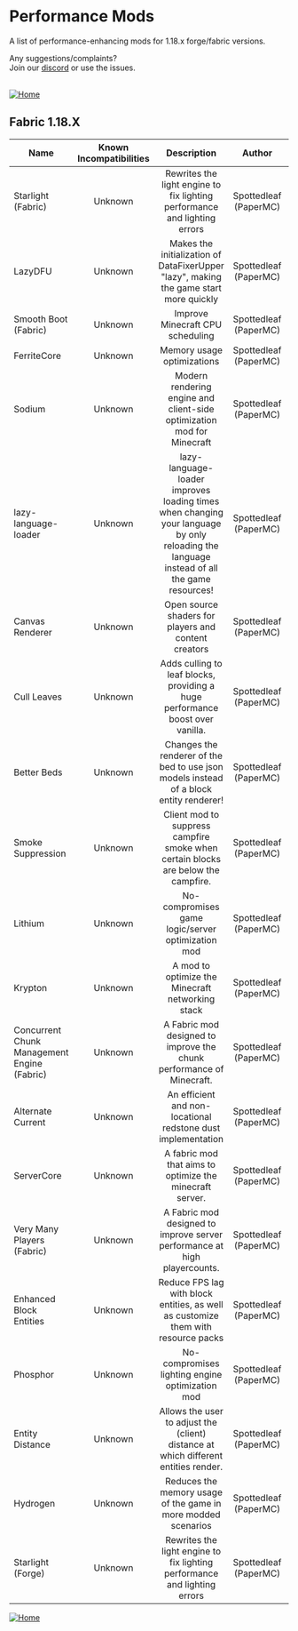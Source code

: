 
# Performance Mods
A list of performance-enhancing mods for 1.18.x forge/fabric versions.

Any suggestions/complaints?<br>
Join our [discord](https://discord.gg/8nzHYhVUQS) or use the issues.<br><br>

[![Home](https://i.imgur.com/zGuelkW.png)](https://github.com/NordicGamerFE/usefulmods/tree/main)
## Fabric 1.18.X

| Name | Known Incompatibilities | Description | Author | Enviroment | Categories | Need help? | Support author |
| --- | :---: | :---: | :---: | :---: | :---: | :---: | :---: |
| Starlight (Fabric) | Unknown | Rewrites the light engine to fix lighting performance and lighting errors | Spottedleaf (PaperMC) | ('optional', 'optional') | ['misc'] | ('https://discord.gg/tuinity', 'https://github.com/PaperMC/Starlight/issues', None) | []
| LazyDFU | Unknown | Makes the initialization of DataFixerUpper "lazy", making the game start more quickly | Spottedleaf (PaperMC) | ('optional', 'optional') | ['misc', 'utility'] | ('https://discord.gg/RUGArxEQ8J', 'https://github.com/astei/lazydfu/issues', None) | []
| Smooth Boot (Fabric) | Unknown | Improve Minecraft CPU scheduling | Spottedleaf (PaperMC) | ('optional', 'optional') | ['misc', 'utility'] | ('', 'https://github.com/UltimateBoomer/mc-smoothboot/issues', 'https://github.com/UltimateBoomer/mc-smoothboot/wiki') | []
| FerriteCore | Unknown | Memory usage optimizations | Spottedleaf (PaperMC) | ('optional', 'optional') | ['utility'] | (None, 'https://github.com/malte0811/FerriteCore/issues', None) | []
| Sodium | Unknown | Modern rendering engine and client-side optimization mod for Minecraft | Spottedleaf (PaperMC) | ('required', 'unsupported') | ['utility'] | ('https://jellysquid.me/discord', 'https://github.com/jellysquid3/sodium-fabric/issues', None) | []
| lazy-language-loader | Unknown | lazy-language-loader improves loading times when changing your language by only reloading the language instead of all the game resources! | Spottedleaf (PaperMC) | ('required', 'unsupported') | ['utility'] | ('https://discord.gg/XAjvZ8GvPy', 'https://github.com/ChachyDev/lazy-language-loader/issues', None) | []
| Canvas Renderer | Unknown | Open source shaders for players and content creators | Spottedleaf (PaperMC) | ('required', 'unsupported') | ['library', 'misc', 'utility'] | ('https://discord.gg/7NaqR2e', 'https://github.com/vram-guild/canvas/issues', None) | []
| Cull Leaves | Unknown | Adds culling to leaf blocks, providing a huge performance boost over vanilla. | Spottedleaf (PaperMC) | ('required', 'unsupported') | ['misc'] | ('https://discord.gg/jAGnWYHm3r', 'https://github.com/TeamMidnightDust/CullLeaves/issues', None) | []
| Better Beds | Unknown | Changes the renderer of the bed to use json models instead of a block entity renderer!  | Spottedleaf (PaperMC) | ('required', 'unsupported') | ['decoration', 'misc', 'utility'] | ('https://discord.gg/jAGnWYHm3r', 'https://github.com/TeamMidnightDust/BetterBeds/issues', None) | []
| Smoke Suppression | Unknown | Client mod to suppress campfire smoke when certain blocks are below the campfire. | Spottedleaf (PaperMC) | ('required', 'unsupported') | ['decoration', 'misc', 'utility'] | (None, 'https://gitlab.com/supersaiyansubtlety/smoke_suppression/-/issues', None) | []
| Lithium | Unknown | No-compromises game logic/server optimization mod | Spottedleaf (PaperMC) | ('optional', 'optional') | ['utility'] | ('https://jellysquid.me/discord', 'https://github.com/jellysquid3/lithium-fabric/issues', None) | []
| Krypton | Unknown | A mod to optimize the Minecraft networking stack | Spottedleaf (PaperMC) | ('optional', 'optional') | ['misc', 'utility'] | ('https://discord.gg/RUGArxEQ8J', 'https://github.com/astei/krypton/issues', None) | []
| Concurrent Chunk Management Engine (Fabric) | Unknown | A Fabric mod designed to improve the chunk performance of Minecraft. | Spottedleaf (PaperMC) | ('optional', 'optional') | ['misc'] | ('https://discord.io/ishlandbukkit', 'https://github.com/RelativityMC/C2ME-fabric/issues', None) | []
| Alternate Current | Unknown | An efficient and non-locational redstone dust implementation | Spottedleaf (PaperMC) | ('unsupported', 'required') | ['technology', 'utility'] | ('https://discord.gg/EJC9zkX', 'https://github.com/SpaceWalkerRS/alternate-current/issues', None) | []
| ServerCore | Unknown | A fabric mod that aims to optimize the minecraft server. | Spottedleaf (PaperMC) | ('optional', 'optional') | ['utility'] | (None, 'https://github.com/Wesley1808/ServerCore-Fabric/issues', None) | []
| Very Many Players (Fabric) | Unknown | A Fabric mod designed to improve server performance at high playercounts. | Spottedleaf (PaperMC) | ('optional', 'optional') | ['misc'] | ('https://discord.io/ishlandbukkit', 'https://github.com/RelativityMC/VMP-fabric/issues', None) | []
| Enhanced Block Entities | Unknown | Reduce FPS lag with block entities, as well as customize them with resource packs | Spottedleaf (PaperMC) | ('required', 'unsupported') | ['misc', 'utility'] | ('https://discord.gg/7Aw3y4RtY9', 'https://github.com/FoundationGames/EnhancedBlockEntities/issues', None) | []
| Phosphor | Unknown | No-compromises lighting engine optimization mod | Spottedleaf (PaperMC) | ('optional', 'optional') | ['utility'] | ('https://jellysquid.me/discord', 'https://github.com/jellysquid3/phosphor-fabric/issues', None) | []
| Entity Distance | Unknown | Allows the user to adjust the (client) distance at which different entities render. | Spottedleaf (PaperMC) | ('required', 'unsupported') | ['utility'] | (None, 'https://github.com/capnkork/entity-distance/issues', None) | []
| Hydrogen | Unknown | Reduces the memory usage of the game in more modded scenarios | Spottedleaf (PaperMC) | ('optional', 'optional') | ['utility'] | ('https://jellysquid.me/discord', 'https://github.com/jellysquid3/hydrogen-fabric/issues', None) | []
| Starlight (Forge) | Unknown | Rewrites the light engine to fix lighting performance and lighting errors | Spottedleaf (PaperMC) | ('optional', 'optional') | ['misc'] | ('https://discord.gg/tuinity', 'https://github.com/PaperMC/Starlight/issues', None) | []



[![Home](https://i.imgur.com/zGuelkW.png)](https://github.com/NordicGamerFE/usefulmod)
